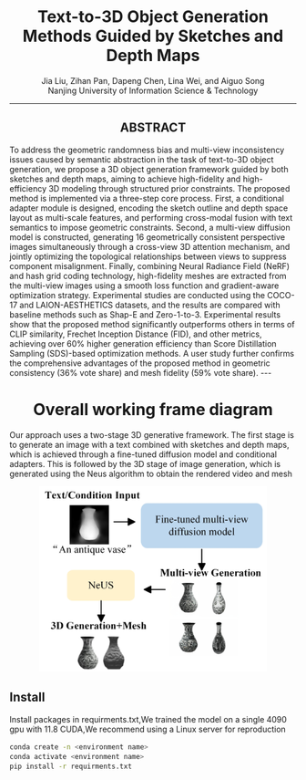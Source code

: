 <h1 align="center">Text-to-3D Object Generation Methods Guided by Sketches and Depth Maps</h1>

<p align="center">
Jia Liu, Zihan Pan, Dapeng Chen, Lina Wei, and Aiguo Song<br>
Nanjing University of Information Science & Technology
</p>

---
<h2 align="center">ABSTRACT</h2>
To address the geometric randomness bias and multi-view inconsistency issues caused by semantic abstraction in the task of text-to-3D object generation, we propose a 3D object generation framework guided by both sketches and depth maps, aiming to achieve high-fidelity and high-efficiency 3D modeling through structured prior constraints. The proposed method is implemented via a three-step core process. First, a conditional adapter module is designed, encoding the sketch outline and depth space layout as multi-scale features, and performing cross-modal fusion with text semantics to impose geometric constraints. Second, a multi-view diffusion model is constructed, generating 16 geometrically consistent perspective images simultaneously through a cross-view 3D attention mechanism, and jointly optimizing the topological relationships between views to suppress component misalignment. Finally, combining Neural Radiance Field (NeRF) and hash grid coding technology, high-fidelity meshes are extracted from the multi-view images using a smooth loss function and gradient-aware optimization strategy. Experimental studies are conducted using the COCO-17 and LAION-AESTHETICS datasets, and the results are compared with baseline methods such as Shap-E and Zero-1-to-3. Experimental results show that the proposed method significantly outperforms others in terms of CLIP similarity, Frechet Inception Distance (FID), and other metrics, achieving over 60% higher generation efficiency than Score Distillation Sampling (SDS)-based optimization methods. A user study further confirms the comprehensive advantages of the proposed method in geometric consistency (36% vote share) and mesh fidelity (59% vote share). 
---
<h1 align="center">Overall working frame diagram</h1>
Our approach uses a two-stage 3D generative framework. The first stage is to generate an image with a text combined with sketches and depth maps, which is achieved through a fine-tuned diffusion model and conditional adapters. This is followed by the 3D stage of image generation, which is generated using the Neus algorithm to obtain the rendered video and mesh  
<p align="center">
  <img src="assets/fig2(2).jpg" width="400">
</p>


## Install
Install packages in requirments.txt,We trained the model on a single 4090 gpu with 11.8 CUDA,We recommend using a Linux server for reproduction  
```bash
conda create -n <environment name>
conda activate <environment name>
pip install -r requirments.txt


